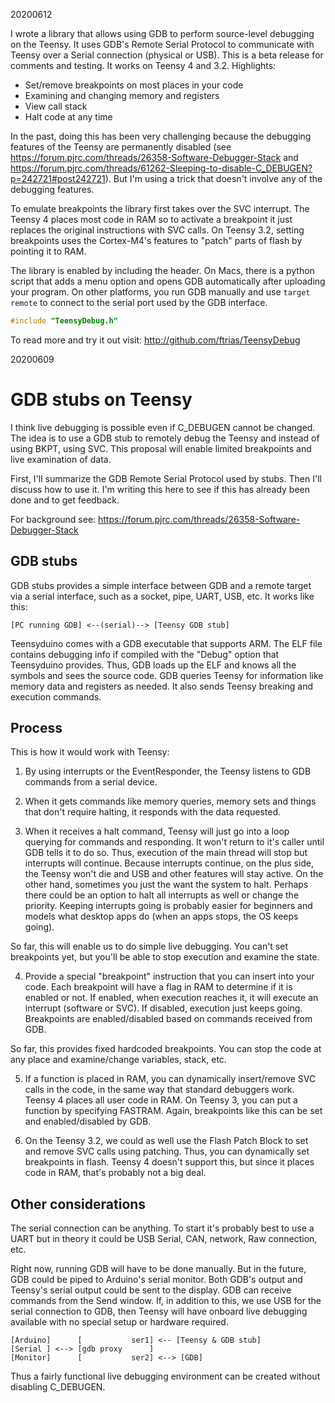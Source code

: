
20200612

I wrote a library that allows using GDB to perform source-level debugging on the Teensy. It uses GDB's Remote Serial Protocol to communicate with Teensy over a Serial connection (physical or USB). This is a beta release for comments and testing. It works on Teensy 4 and 3.2. Highlights:

* Set/remove breakpoints on most places in your code
* Examining and changing memory and registers
* View call stack
* Halt code at any time

In the past, doing this has been very challenging because the debugging features of the Teensy are permanently disabled (see https://forum.pjrc.com/threads/26358-Software-Debugger-Stack and https://forum.pjrc.com/threads/61262-Sleeping-to-disable-C_DEBUGEN?p=242721#post242721). But I'm using a trick that doesn't involve any of the debugging features.

To emulate breakpoints the library first takes over the SVC interrupt. The Teensy 4 places most code in RAM so to activate a breakpoint it just replaces the original instructions with SVC calls. On Teensy 3.2, setting breakpoints uses the Cortex-M4's features to "patch" parts of flash by pointing it to RAM. 

The library is enabled by including the header. On Macs, there is a python script that adds a menu option and opens GDB automatically after uploading your program. On other platforms, you run GDB manually and use `target remote` to connect to the serial port used by the GDB interface.

```C
#include "TeensyDebug.h"
```

To read more and try it out visit: http://github.com/ftrias/TeensyDebug

20200609

GDB stubs on Teensy
===================

I think live debugging is possible even if C_DEBUGEN cannot be changed. The idea is to use a GDB stub to remotely debug the Teensy and instead of using BKPT, using SVC. This proposal will enable limited breakpoints and live examination of data.

First, I'll summarize the GDB Remote Serial Protocol used by stubs. Then I'll discuss how to use it. I'm writing this here to see if this has already been done and to get feedback.

For background see: https://forum.pjrc.com/threads/26358-Software-Debugger-Stack

GDB stubs
---------

GDB stubs provides a simple interface between GDB and a remote target via a serial interface, such as a socket, pipe, UART, USB, etc. It works like this:

```
[PC running GDB] <--(serial)--> [Teensy GDB stub]
```

Teensyduino comes with a GDB executable that supports ARM. The ELF file contains debugging info if compiled with the "Debug" option that Teensyduino provides. Thus, GDB loads up the ELF and knows all the symbols and sees the source code. GDB queries Teensy for information like memory data and registers as needed. It also sends Teensy breaking and execution commands.

Process
---------

This is how it would work with Teensy:

1. By using interrupts or the EventResponder, the Teensy listens to GDB commands from a serial device.

2. When it gets commands like memory queries, memory sets and things that don't require halting, it responds with the data requested.

3. When it receives a halt command, Teensy will just go into a loop querying for commands and responding. It won't return to it's caller until GDB tells it to do so. Thus, execution of the main thread will stop but interrupts will continue. Because interrupts continue, on the plus side, the Teensy won't die and USB and other features will stay active. On the other hand, sometimes you just the want the system to halt. Perhaps there could be an option to halt all interrupts as well or change the priority. Keeping interrupts going is probably easier for beginners and models what desktop apps do (when an apps stops, the OS keeps going).

So far, this will enable us to do simple live debugging. You can't set breakpoints yet, but you'll be able to stop execution and examine the state.

4. Provide a special "breakpoint" instruction that you can insert into your code. Each breakpoint will have a flag in RAM to determine if it is enabled or not. If enabled, when execution reaches it, it will execute an interrupt (software or SVC). If disabled, execution just keeps going. Breakpoints are enabled/disabled based on commands received from GDB.

So far, this provides fixed hardcoded breakpoints. You can stop the code at any place and examine/change variables, stack, etc.

5. If a function is placed in RAM, you can dynamically insert/remove SVC calls in the code, in the same way that standard debuggers work. Teensy 4 places all user code in RAM. On Teensy 3, you can put a function by specifying FASTRAM. Again, breakpoints like this can be set and enabled/disabled by GDB.

6. On the Teensy 3.2, we could as well use the Flash Patch Block to set and remove SVC calls using patching. Thus, you can dynamically set breakpoints in flash. Teensy 4 doesn't support this, but since it places code in RAM, that's probably not a big deal.

Other considerations
---------

The serial connection can be anything. To start it's probably best to use a UART but in theory it could be USB Serial, CAN, network, Raw connection, etc.

Right now, running GDB will have to be done manually. But in the future, GDB could be piped to Arduino's serial monitor. Both GDB's output and Teensy's serial output could be sent to the display. GDB can receive commands from the Send window. If, in addition to this, we use USB for the serial connection to GDB, then Teensy will have onboard live debugging available with no special setup or hardware required.

```
[Arduino]      [           ser1] <-- [Teensy & GDB stub]
[Serial ] <--> [gdb proxy      ]        
[Monitor]      [           ser2] <--> [GDB]
```

Thus a fairly functional live debugging environment can be created without disabling C_DEBUGEN.